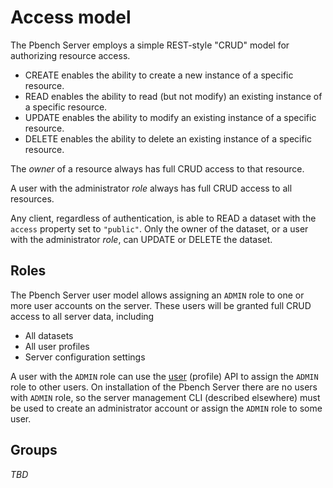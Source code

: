 # Access model

The Pbench Server employs a simple REST-style "CRUD" model for authorizing
resource access.

* CREATE enables the ability to create a new instance of a specific resource.
* READ enables the ability to read (but not modify) an existing instance of a
specific resource.
* UPDATE enables the ability to modify an existing instance of a specific resource.
* DELETE enables the ability to delete an existing instance of a specific resource.

The *owner* of a resource always has full CRUD access to that resource.

A user with the administrator *role* always has full CRUD access to all resources.

Any client, regardless of authentication, is able to READ a dataset with the
`access` property set to `"public"`. Only the owner of the dataset, or a user with
the administrator *role*, can UPDATE or DELETE the dataset.

## Roles

The Pbench Server user model allows assigning an `ADMIN` role to one or more
user accounts on the server. These users will be granted full CRUD access to
all server data, including

- All datasets
- All user profiles
- Server configuration settings

A user with the `ADMIN` role can use the [user](V1/user.md) (profile) API to
assign the `ADMIN` role to other users. On installation of the Pbench Server
there are no users with `ADMIN` role, so the server management CLI (described
elsewhere) must be used to create an administrator account or assign the `ADMIN`
role to some user.

## Groups

_TBD_